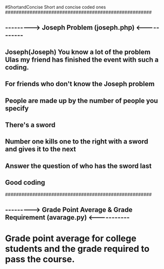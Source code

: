#ShortandConcise
Short and concise coded ones
######################################################
## ---------> Joseph Problem (joseph.php) <----------- ##
## Joseph(Joseph) You know a lot of the problem Ulas my friend has finished the event with such a coding.
## For friends who don't know the Joseph problem
## People are made up by the number of people you specify
## There's a sword
## Number one kills one to the right with a sword and gives it to the next
## Answer the question of who has the sword last
## Good coding
######################################################
## ---------> Grade Point Average & Grade Requirement (avarage.py) <----------- ##
# Grade point average for college students and the grade required to pass the course. #

